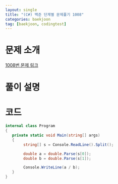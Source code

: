 ```yaml
---
layout: single
title: "(C#) 백준 단계별 문제풀기 1008"
categories: baekjoon
tag: [baekjoon, codingtest]
---
```


# 문제 소개
[1008번 문제 링크](https://www.acmicpc.net/problem/1008)

# 풀이 설명

# 코드

```cs
internal class Program
{
   private static void Main(string[] args)
   {
        string[] s = Console.ReadLine().Split();

        double a = double.Parse(s[0]);
        double b = double.Parse(s[1]);

        Console.WriteLine(a / b);
   }
}
```
